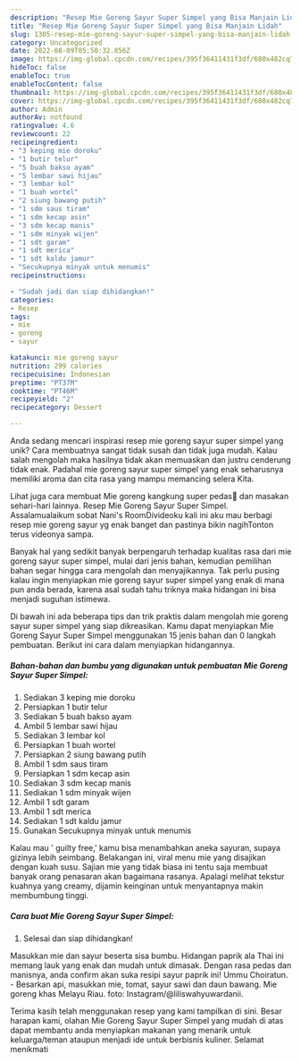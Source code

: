 ```yaml
---
description: "Resep Mie Goreng Sayur Super Simpel yang Bisa Manjain Lidah"
title: "Resep Mie Goreng Sayur Super Simpel yang Bisa Manjain Lidah"
slug: 1305-resep-mie-goreng-sayur-super-simpel-yang-bisa-manjain-lidah
category: Uncategorized
date: 2022-08-09T05:50:32.856Z
image: https://img-global.cpcdn.com/recipes/395f36411431f3df/680x482cq70/mie-goreng-sayur-super-simpel-foto-resep-utama.jpg
hideToc: false
enableToc: true
enableTocContent: false
thumbnail: https://img-global.cpcdn.com/recipes/395f36411431f3df/680x482cq70/mie-goreng-sayur-super-simpel-foto-resep-utama.jpg
cover: https://img-global.cpcdn.com/recipes/395f36411431f3df/680x482cq70/mie-goreng-sayur-super-simpel-foto-resep-utama.jpg
author: Admin
authorAv: notfound
ratingvalue: 4.6
reviewcount: 22
recipeingredient:
- "3 keping mie doroku"
- "1 butir telur"
- "5 buah bakso ayam"
- "5 lembar sawi hijau"
- "3 lembar kol"
- "1 buah wortel"
- "2 siung bawang putih"
- "1 sdm saus tiram"
- "1 sdm kecap asin"
- "3 sdm kecap manis"
- "1 sdm minyak wijen"
- "1 sdt garam"
- "1 sdt merica"
- "1 sdt kaldu jamur"
- "Secukupnya minyak untuk menumis"
recipeinstructions:

- "Sudah jadi dan siap dihidangkan!"
categories:
- Resep
tags:
- mie
- goreng
- sayur

katakunci: mie goreng sayur 
nutrition: 299 calories
recipecuisine: Indonesian
preptime: "PT37M"
cooktime: "PT46M"
recipeyield: "2"
recipecategory: Dessert

---
```





Anda sedang mencari inspirasi resep mie goreng sayur super simpel yang unik? Cara membuatnya sangat tidak susah dan tidak juga mudah. Kalau salah mengolah maka hasilnya tidak akan memuaskan dan justru cenderung tidak enak. Padahal mie goreng sayur super simpel yang enak seharusnya memiliki aroma dan cita rasa yang mampu memancing selera Kita.





Lihat juga cara membuat Mie goreng kangkung super pedas🍝 dan masakan sehari-hari lainnya. Resep Mie Goreng Sayur Super Simpel. Assalamualaikum sobat Nani&#39;s RoomDivideoku kali ini aku mau berbagi resep mie goreng sayur yg enak banget dan pastinya bikin nagihTonton terus videonya sampa.

Banyak hal yang sedikit banyak berpengaruh terhadap kualitas rasa dari mie goreng sayur super simpel, mulai dari jenis bahan, kemudian pemilihan bahan segar hingga cara mengolah dan menyajikannya. Tak perlu pusing kalau ingin menyiapkan mie goreng sayur super simpel yang enak di mana pun anda berada, karena asal sudah tahu triknya maka hidangan ini bisa menjadi suguhan istimewa.






Di bawah ini ada beberapa tips dan trik praktis dalam mengolah mie goreng sayur super simpel yang siap dikreasikan. Kamu dapat menyiapkan Mie Goreng Sayur Super Simpel menggunakan 15 jenis bahan dan 0 langkah pembuatan. Berikut ini cara dalam menyiapkan hidangannya.

<!--inarticleads1-->

##### Bahan-bahan dan bumbu yang digunakan untuk pembuatan Mie Goreng Sayur Super Simpel:

1. Sediakan 3 keping mie doroku
1. Persiapkan 1 butir telur
1. Sediakan 5 buah bakso ayam
1. Ambil 5 lembar sawi hijau
1. Sediakan 3 lembar kol
1. Persiapkan 1 buah wortel
1. Persiapkan 2 siung bawang putih
1. Ambil 1 sdm saus tiram
1. Persiapkan 1 sdm kecap asin
1. Sediakan 3 sdm kecap manis
1. Sediakan 1 sdm minyak wijen
1. Ambil 1 sdt garam
1. Ambil 1 sdt merica
1. Sediakan 1 sdt kaldu jamur
1. Gunakan Secukupnya minyak untuk menumis


Kalau mau &#39; guilty free,&#39; kamu bisa menambahkan aneka sayuran, supaya gizinya lebih seimbang. Belakangan ini, viral menu mie yang disajikan dengan kuah susu. Sajian mie yang tidak biasa ini tentu saja membuat banyak orang penasaran akan bagaimana rasanya. Apalagi melihat tekstur kuahnya yang creamy, dijamin keinginan untuk menyantapnya makin membumbung tinggi. 

<!--inarticleads2-->

##### Cara buat Mie Goreng Sayur Super Simpel:


1. Selesai dan siap dihidangkan!

Masukkan mie dan sayur beserta sisa bumbu. Hidangan paprik ala Thai ini memang lauk yang enak dan mudah untuk dimasak. Dengan rasa pedas dan manisnya, anda confirm akan suka resipi sayur paprik ini! Ummu Choiratun. - Besarkan api, masukkan mie, tomat, sayur sawi dan daun bawang. Mie goreng khas Melayu Riau. foto: Instagram/@liliswahyuwardanii. 

Terima kasih telah menggunakan resep yang kami tampilkan di sini. Besar harapan kami, olahan Mie Goreng Sayur Super Simpel yang mudah di atas dapat membantu anda menyiapkan makanan yang menarik untuk keluarga/teman ataupun menjadi ide untuk berbisnis kuliner. Selamat menikmati
